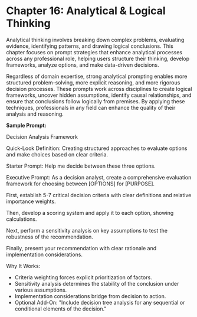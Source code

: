 # Chapter 16: Analytical & Logical Thinking

Analytical thinking involves breaking down complex problems, evaluating evidence, identifying patterns, and drawing logical conclusions. This chapter focuses on prompt strategies that enhance analytical processes across any professional role, helping users structure their thinking, develop frameworks, analyze options, and make data-driven decisions.

Regardless of domain expertise, strong analytical prompting enables more structured problem-solving, more explicit reasoning, and more rigorous decision processes. These prompts work across disciplines to create logical frameworks, uncover hidden assumptions, identify causal relationships, and ensure that conclusions follow logically from premises. By applying these techniques, professionals in any field can enhance the quality of their analysis and reasoning.

**Sample Prompt:**

Decision Analysis Framework

Quick-Look Definition: Creating structured approaches to evaluate options and make choices based on clear criteria.

Starter Prompt:
Help me decide between these three options.

Executive Prompt:
As a decision analyst, create a comprehensive evaluation framework for choosing between [OPTIONS] for [PURPOSE]. 

First, establish 5-7 critical decision criteria with clear definitions and relative importance weights. 

Then, develop a scoring system and apply it to each option, showing calculations. 

Next, perform a sensitivity analysis on key assumptions to test the robustness of the recommendation. 

Finally, present your recommendation with clear rationale and implementation considerations.

Why It Works:
- Criteria weighting forces explicit prioritization of factors.
- Sensitivity analysis determines the stability of the conclusion under various assumptions.
- Implementation considerations bridge from decision to action.
- Optional Add-On: "Include decision tree analysis for any sequential or conditional elements of the decision."
